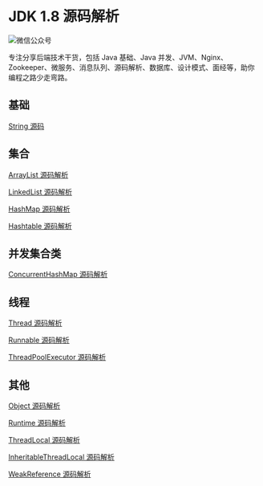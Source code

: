 # JDK 1.8 源码解析

![微信公众号](https://img-blog.csdnimg.cn/20200110151256933.png)

专注分享后端技术干货，包括 Java 基础、Java 并发、JVM、Nginx、Zookeeper、微服务、消息队列、源码解析、数据库、设计模式、面经等，助你编程之路少走弯路。

## 基础

<a href="https://github.com/wupeixuan/JDKSourceCode1.8/blob/master/src/java/lang/String.java">String 源码</a>

## 集合

<a href="https://github.com/wupeixuan/JDKSourceCode1.8/blob/master/src/java/util/ArrayList.java">ArrayList 源码解析</a>

<a href="https://github.com/wupeixuan/JDKSourceCode1.8/blob/master/src/java/util/LinkedList.java">LinkedList 源码解析</a>

<a href="https://github.com/wupeixuan/JDKSourceCode1.8/blob/master/src/java/util/HashMap.java">HashMap 源码解析</a>

<a href="https://github.com/wupeixuan/JDKSourceCode1.8/blob/master/src/java/util/Hashtable.java">Hashtable 源码解析</a>

## 并发集合类

<a href="https://github.com/wupeixuan/JDKSourceCode1.8/blob/master/src/java/util/concurrent/ConcurrentHashMap.java">ConcurrentHashMap 源码解析</a>

## 线程

<a href="https://github.com/wupeixuan/JDKSourceCode1.8/blob/master/src/java/lang/Thread.java">Thread 源码解析</a>

<a href="https://github.com/wupeixuan/JDKSourceCode1.8/blob/master/src/java/lang/Runnable.java">Runnable 源码解析</a>

<a href="https://github.com/wupeixuan/JDKSourceCode1.8/blob/master/src/java/util/concurrent/ThreadPoolExecutor.java">ThreadPoolExecutor 源码解析</a>

## 其他

<a href="https://github.com/wupeixuan/JDKSourceCode1.8/blob/master/src/java/lang/Object.java">Object 源码解析</a>

<a href="https://github.com/wupeixuan/JDKSourceCode1.8/blob/master/src/java/lang/Runtime.java">Runtime 源码解析</a>

<a href="https://github.com/wupeixuan/JDKSourceCode1.8/blob/master/src/java/lang/ThreadLocal.java">ThreadLocal 源码解析</a>

<a href="https://github.com/wupeixuan/JDKSourceCode1.8/blob/master/src/java/lang/InheritableThreadLocal.java">InheritableThreadLocal 源码解析</a>

<a href="https://github.com/wupeixuan/JDKSourceCode1.8/blob/master/src/java/lang/ref/WeakReference.java">WeakReference 源码解析</a>
